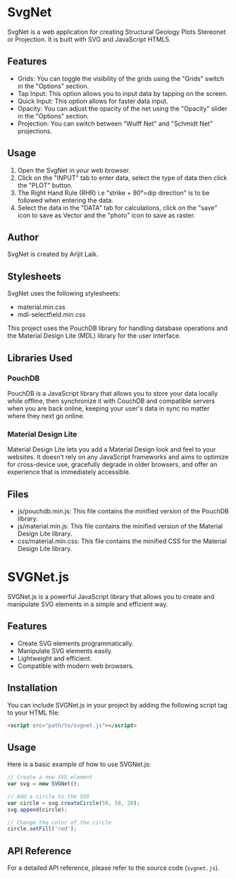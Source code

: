 # SvgNet

SvgNet is a web application for creating Structural Geology Plots Stereonet or Projection. It is built with SVG and JavaScript HTML5.

## Features

- Grids: You can toggle the visibility of the grids using the "Grids" switch in the "Options" section.
- Tap Input: This option allows you to input data by tapping on the screen.
- Quick Input: This option allows for faster data input.
- Opacity: You can adjust the opacity of the net using the "Opacity" slider in the "Options" section.
- Projection: You can switch between "Wulff Net" and "Schmidt Net" projections.

## Usage

1. Open the SvgNet in your web browser.
2. Click on the "INPUT" tab to enter data, select the type of data then click the "PLOT" button.
3. The Right Hand Rule (RHR) i.e "strike + 90°=dip direction" is to be followed when entering the data.
4. Select the data in the "DATA" tab for calculations, click on the "save" icon to save as Vector and the "photo" icon to save as raster.

## Author

SvgNet is created by Arijit Laik.

## Stylesheets

SvgNet uses the following stylesheets:

- material.min.css
- mdl-selectfield.min.css

This project uses the PouchDB library for handling database operations and the Material Design Lite (MDL) library for the user interface.

## Libraries Used

### PouchDB

PouchDB is a JavaScript library that allows you to store your data locally while offline, then synchronize it with CouchDB and compatible servers when you are back online, keeping your user's data in sync no matter where they next go online.

### Material Design Lite

Material Design Lite lets you add a Material Design look and feel to your websites. It doesn’t rely on any JavaScript frameworks and aims to optimize for cross-device use, gracefully degrade in older browsers, and offer an experience that is immediately accessible.

## Files

- js/pouchdb.min.js: This file contains the minified version of the PouchDB library.
- js/material.min.js: This file contains the minified version of the Material Design Lite library.
- css/material.min.css: This file contains the minified CSS for the Material Design Lite library.

# SVGNet.js

SVGNet.js is a powerful JavaScript library that allows you to create and manipulate SVG elements in a simple and efficient way. 

## Features

- Create SVG elements programmatically.
- Manipulate SVG elements easily.
- Lightweight and efficient.
- Compatible with modern web browsers.

## Installation

You can include SVGNet.js in your project by adding the following script tag to your HTML file:

```html
<script src="path/to/svgnet.js"></script>
```

## Usage

Here is a basic example of how to use SVGNet.js:

```javascript
// Create a new SVG element
var svg = new SVGNet();

// Add a circle to the SVG
var circle = svg.createCircle(50, 50, 20);
svg.append(circle);

// Change the color of the circle
circle.setFill('red');
```

## API Reference

For a detailed API reference, please refer to the source code (`svgnet.js`).

